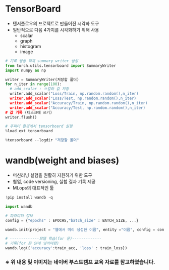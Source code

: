 # TensorBoard

* 텐서플로우의 프로젝트로 만들어진 시각화 도구
* 일반적으로 다음 4가지를 시각화하기 위해 사용
  * scalar 
  * graph
  * histogram
  * image

```python
# 기록 생성 객체 summary writer 생성
from torch.utils.tensorboard import SummaryWriter
import numpy as np

writer = SummaryWriter(저장할 폴더)
for n_iter in range(100):
  # add_scalar : 스칼라 값 저장
  writer.add_scalar("Loss/Train, np.random.random(),n_iter)
  writer.add_scalar("Loss/Test, np.random.random(),n_iter)
  writer.add_scalar("Accuracy/Train, np.random.random(),n_iter)
  writer.add_scalar("Accuracy/Test, np.random.random(),n_iter)
# 값 기록 (디스크에 쓰기)  
writer.flush()

# 주피터 환경에서 tensorboard 실행
%load_ext tensorboard

%tensorboard --logdir "저장할 폴더"
```

# wandb(weight and biases)
- 머신러닝 실험을 원활히 지원하기 위한 도구
- 협업, code versioning, 실험 결과 기록 제공
- MLops의 대표적인 툴

```python
!pip install wandb -q

import wandb

# 파라미터 정보
config = {"epochs" : EPOCHS,"batch_size" : BATCH_SIZE, ...}

wandb.init(project = "웹에서 미리 생성한 이름", entity ="이름", config = config)

# -------------모델 학습(for 문)-------------
# 기록(for 문 안에 넣어야함)
wandb.log({'accuracy':train_acc, 'loss' : train_loss})

```

### ※ 위 내용 및 이미지는 네이버 부스트캠프 교육 자료를 참고하였습니다.
